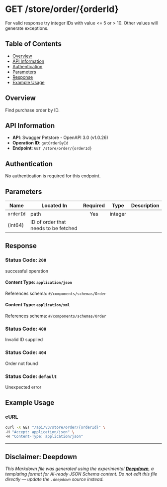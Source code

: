 # GET /store/order/{orderId}

For valid response try integer IDs with value &lt;&#x3D; 5 or &gt; 10. Other values will generate exceptions.

## Table of Contents

- [Overview](#overview)
- [API Information](#api-information)
- [Authentication](#authentication)
- [Parameters](#parameters)
- [Response](#response)
- [Example Usage](#example-usage)

## Overview

Find purchase order by ID.

## API Information

- **API**: Swagger Petstore - OpenAPI 3.0 (v1.0.26)
- **Operation ID**: `getOrderById`
- **Endpoint**: `GET /store/order/{orderId}`

## Authentication

No authentication is required for this endpoint.

## Parameters

| Name | Located In | Required | Type | Description |
|------|------------|:--------:|------|-------------|
| `orderId` | path | Yes | integer
(int64) | ID of order that needs to be fetched |


## Response

### Status Code: `200`

successful operation

#### Content Type: `application/json`

References schema: `#/components/schemas/Order`
#### Content Type: `application/xml`

References schema: `#/components/schemas/Order`
### Status Code: `400`

Invalid ID supplied

### Status Code: `404`

Order not found

### Status Code: `default`

Unexpected error


## Example Usage

### cURL

```bash
curl -X GET "/api/v3/store/order/{orderId}" \
-H "Accept: application/json" \
-H "Content-Type: application/json"
```

---

## Disclaimer: Deepdown

_This Markdown file was generated using the experimental [**Deepdown**](https://github.com/deepgram/deepdown), a
templating format for AI-ready JSON Schema content._
_Do not edit this file directly — update the `.deepdown` source instead._
